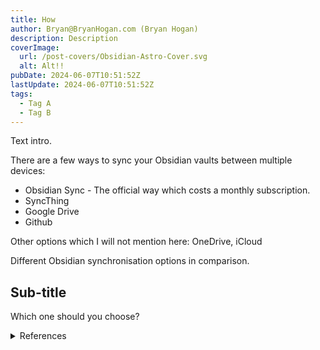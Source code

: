 ```yaml
---
title: How 
author: Bryan@BryanHogan.com (Bryan Hogan)
description: Description
coverImage:
  url: /post-covers/Obsidian-Astro-Cover.svg
  alt: Alt!!
pubDate: 2024-06-07T10:51:52Z
lastUpdate: 2024-06-07T10:51:52Z
tags:
  - Tag A
  - Tag B
---
```


Text intro.

There are a few ways to sync your Obsidian vaults between multiple devices:
- Obsidian Sync - The official way which costs a monthly subscription.
- SyncThing
- Google Drive
- Github

Other options which I will not mention here: OneDrive, iCloud

Different Obsidian synchronisation options in comparison.

## Sub-title
Which one should you choose?



<details>
  <summary>References</summary>
  
- A
- B
  
</details>
